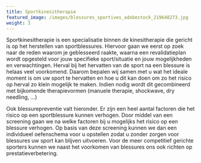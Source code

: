```yaml
---
title: Sportkinesitherapie
featured_image: /images/blessures_sportives_adobestock_219648273.jpg
weight: 3
---
```

Sportkinesitherapie is een specialisatie binnen de kinesitherapie die gericht is op het herstellen van sportblessures. Hiervoor gaan we eerst op zoek naar de reden waarom je geblesseerd raakte, waarna een revalidatieplan wordt opgesteld voor jouw specifieke sport/situatie en jouw mogelijkheden en verwachtingen. Herval bij het hervatten van de sport na een blessure is helaas veel voorkomend. Daarom bepalen wij samen met u wat het ideale moment is om uw sport te hervatten en hoe u dit kan doen om zo het risico op herval zo klein mogelijk te maken. Indien nodig wordt dit gecombineerd met bijkomende therapievormen (manuele therapie, shockwave, dry needling, ...)

Ook blessurepreventie valt hieronder. Er zijn een heel aantal factoren die het risico op een sportblessure kunnen verhogen. Door middel van een screening gaan we na welke factoren bij u mogelijks het risico op een blessure verhogen. Op basis van deze screening kunnen we dan een individueel oefenschema voor u opstellen zodat u zonder zorgen voor blessures uw sport kan blijven uitvoeren. Voor de meer competitief gerichte sporters kunnen we naast het voorkomen van blessures ons ook richten op prestatieverbetering.
